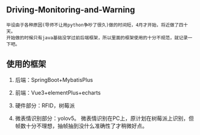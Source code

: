 ## Driving-Monitoring-and-Warning
```
毕设由于各种原因(导师不让用python争吵了很久)做的时间短，4月才开始，将近做了四十天。
开始做的时候只有java基础没学过前后端框架，所以里面的框架使用的十分不规范，就记录一下吧。
```
## 使用的框架
1. 后端：SpringBoot+MybatisPlus
2. 前端：Vue3+elementPlus+echarts

3. 硬件部分：RFID，树莓派

4. 微表情识别部分：yolov5。
   微表情识别在PC上，原计划在树莓派上识别，但帧数十分不理想，抽帧抽到没什么准确性了才稍微好点。
   
